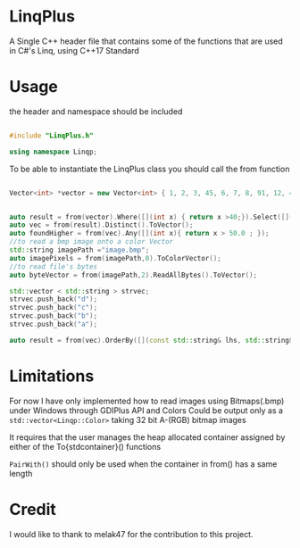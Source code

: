 # LinqPlus
A Single C++ header file that contains some of the functions that are used in C#'s Linq, using C++17 Standard

# Usage

the header and namespace should be included
```cpp

#include "LinqPlus.h"

using namespace Linqp;

```

To be able to instantiate the LinqPlus class you should  call the from function
```cpp

Vector<int> *vector = new Vector<int> { 1, 2, 3, 45, 6, 7, 8, 91, 12, 4, 1, 2 ,91,45,100,125,200};


auto result = from(vector).Where([](int x) { return x >40;}).Select([](int x) { return  (double)x;  }).ToList();
auto vec = from(result).Distinct().ToVector();
auto foundHigher = from(vec).Any([](int x){ return x > 50.0 ; });
//to read a bmp image onto a color Vector
std::string imagePath ="image.bmp";
auto imagePixels = from(imagePath,0).ToColorVector();
//to read file's bytes
auto byteVector = from(imagePath,2).ReadAllBytes().ToVector();

std::vector < std::string > strvec;
strvec.push_back("d");
strvec.push_back("c");
strvec.push_back("b");
strvec.push_back("a");

auto result = from(vec).OrderBy([](const std::string& lhs, std::string& rhs) {return lhs < rhs; }).ToVector();

```
# Limitations

For now I have only implemented how to read images using Bitmaps(.bmp) under Windows through GDIPlus API and Colors Could be output only as a `std::vector<Linqp::Color>` taking 32 bit A-(RGB) bitmap images

It requires that the user manages the heap allocated container assigned by either of the To{stdcontainer}() functions

`PairWith()` should only be used when the container in from() has a same length

# Credit
I would like to thank to melak47 for the contribution to this project.
